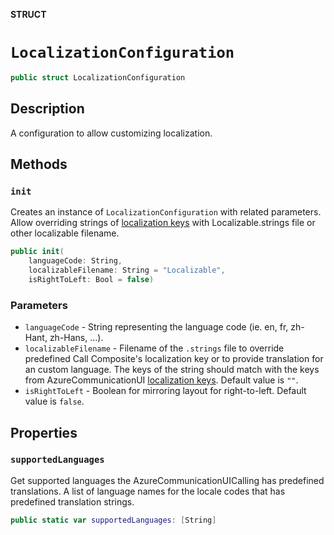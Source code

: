 **STRUCT**

# `LocalizationConfiguration`

```swift
public struct LocalizationConfiguration
```

## Description

A configuration to allow customizing localization.

## Methods

### `init`

Creates an instance of `LocalizationConfiguration` with related parameters. Allow overriding strings of [localization keys](../../../../AzureCommunicationUI/AzureCommunicationUI/Localization/en.lproj/Localizable.strings) with Localizable.strings file or other localizable filename.

```swift
public init(
    languageCode: String,
    localizableFilename: String = "Localizable",
    isRightToLeft: Bool = false)
```

### Parameters
* `languageCode` - String representing the language code (ie. en, fr,  zh-Hant, zh-Hans, ...).
* `localizableFilename` - Filename of the `.strings` file to override predefined Call Composite's localization key or to provide translation for an custom language. The keys of the string should match with the keys from AzureCommunicationUI [localization keys](../../../../AzureCommunicationUI/AzureCommunicationUI/Localization/en.lproj/Localizable.strings). Default value is `""`.
* `isRightToLeft` - Boolean for mirroring layout for right-to-left. Default value is `false`.

## Properties
### `supportedLanguages`

Get supported languages the AzureCommunicationUICalling has predefined translations. A list of language names for the locale codes that has predefined translation strings.

```swift
public static var supportedLanguages: [String]
```